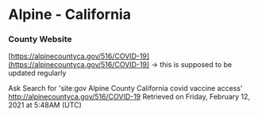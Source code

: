 # Alpine - California

### County Website
[https://alpinecountyca.gov/516/COVID-19](https://alpinecountyca.gov/516/COVID-19) -> this is supposed to be updated regularly


Ask Search for 'site:gov Alpine County California covid vaccine access'
http://alpinecountyca.gov/516/COVID-19
Retrieved on Friday, February 12, 2021 at 5:48AM (UTC)